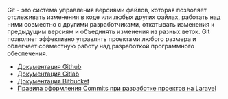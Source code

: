 Git - это система управления версиями файлов, которая позволяет отслеживать изменения в коде или любых других файлах, 
работать над ними совместно с другими разработчиками, откатывать изменения к предыдущим версиям и объединять изменения 
из разных веток. Git позволяет эффективно управлять проектами любого размера 
и облегчает совместную работу над разработкой программного обеспечения.

[//]: # "materials"

- [Документация Github](https://docs.github.com/ru)
- [Документация Gitlab](https://docs.gitlab.com/)
- [Документация Bitbucket](https://support.atlassian.com/bitbucket-cloud/resources/)
- [Правила оформления Commits при разработке проектов на Laravel](https://youtu.be/IheASgEyVMU)

[//]: # "/materials"
